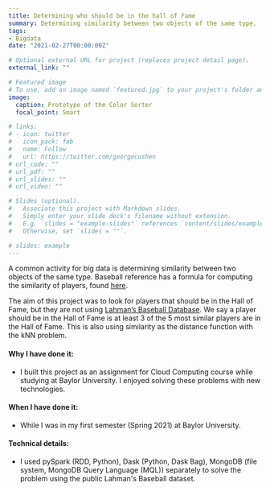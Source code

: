 ```yaml
---
title: Determining who should be in the hall of Fame
summary: Determining similarity between two objects of the same type.
tags:
- Bigdata
date: "2021-02-27T00:00:00Z"

# Optional external URL for project (replaces project detail page).
external_link: ""

# Featured image
# To use, add an image named `featured.jpg` to your project's folder and keep this below section for caption. However, caption is optional. 
image:
  caption: Prototype of the Color Sorter
  focal_point: Smart

# links:
# - icon: twitter
#   icon_pack: fab
#   name: Follow
#   url: https://twitter.com/georgecushen
# url_code: ""
# url_pdf: ""
# url_slides: ""
# url_video: ""

# Slides (optional).
#   Associate this project with Markdown slides.
#   Simply enter your slide deck's filename without extension.
#   E.g. `slides = "example-slides"` references `content/slides/example-slides.md`.
#   Otherwise, set `slides = ""`.

# slides: example
---
```


A common activity for big data is determining similarity between two objects of the same type. Baseball reference has a formula for computing the similarity of players, found [here](https://www.baseball-reference.com/about/similarity.shtml).

The aim of this project was to look for players that should be in the Hall of Fame, but they are not using [Lahman’s Baseball Database](http://www.seanlahman.com/baseball-archive/statistics/). We say a player should be in the Hall of Fame is at least 3 of the 5 most similar players are in the Hall of Fame. This is also using similarity as the distance function with the kNN problem.

#### Why I have done it:
- I built this project as an assignment for Cloud Computing course while studying at Baylor University. I enjoyed solving these problems with new technologies.

#### When I have done it: 
- While I was in my first semester (Spring 2021) at Baylor University.

#### Technical details: 
- I used pySpark (RDD, Python), Dask (Python, Dask Bag), MongoDB (file system, MongoDB Query Language (MQL)) separately to solve the problem using the public Lahman's Baseball dataset.
